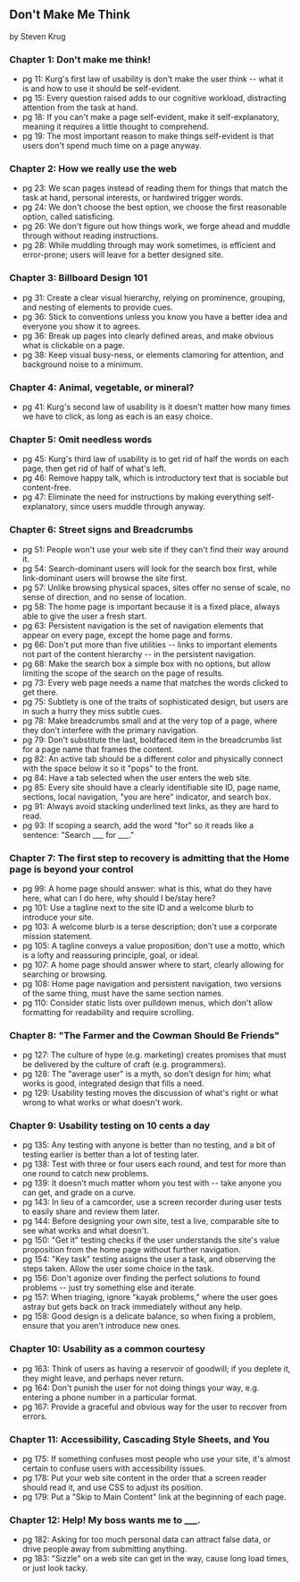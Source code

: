 ## Don't Make Me Think

by Steven Krug

### Chapter 1: Don't make me think!
* pg 11: Kurg's first law of usability is don't make the user think -- what it is and how to use it should be self-evident.
* pg 15: Every question raised adds to our cognitive workload, distracting attention from the task at hand.
* pg 18: If you can't make a page self-evident, make it self-explanatory, meaning it requires a little thought to comprehend.
* pg 19: The most important reason to make things self-evident is that users don't spend much time on a page anyway.

### Chapter 2: How we really use the web
* pg 23: We scan pages instead of reading them for things that match the task at hand, personal interests, or hardwired trigger words.
* pg 24: We don't choose the best option, we choose the first reasonable option, called satisficing.
* pg 26: We don't figure out how things work, we forge ahead and muddle through without reading instructions.
* pg 28: While muddling through may work sometimes, is efficient and error-prone; users will leave for a better designed site.

### Chapter 3: Billboard Design 101
* pg 31: Create a clear visual hierarchy, relying on prominence, grouping, and nesting of elements to provide cues.
* pg 36: Stick to conventions unless you know you have a better idea and everyone you show it to agrees.
* pg 36: Break up pages into clearly defined areas, and make obvious what is clickable on a page.
* pg 38: Keep visual busy-ness, or elements clamoring for attention, and background noise to a minimum.

### Chapter 4: Animal, vegetable, or mineral?
* pg 41: Kurg's second law of usability is it doesn't matter how many times we have to click, as long as each is an easy choice.

### Chapter 5: Omit needless words
* pg 45: Kurg's third law of usability is to get rid of half the words on each page, then get rid of half of what's left.
* pg 46: Remove happy talk, which is introductory text that is sociable but content-free.
* pg 47: Eliminate the need for instructions by making everything self-explanatory, since users muddle through anyway.

### Chapter 6: Street signs and Breadcrumbs
* pg 51: People won't use your web site if they can't find their way around it.
* pg 54: Search-dominant users will look for the search box first, while link-dominant users will browse the site first.
* pg 57: Unlike browsing physical spaces, sites offer no sense of scale, no sense of direction, and no sense of location.
* pg 58: The home page is important because it is a fixed place, always able to give the user a fresh start.
* pg 63: Persistent navigation is the set of navigation elements that appear on every page, except the home page and forms.
* pg 66: Don't put more than five utilities -- links to important elements not part of the content hierarchy -- in the persistent navigation.
* pg 68: Make the search box a simple box with no options, but allow limiting the scope of the search on the page of results.
* pg 73: Every web page needs a name that matches the words clicked to get there.
* pg 75: Subtlety is one of the traits of sophisticated design, but users are in such a hurry they miss subtle cues.
* pg 78: Make breadcrumbs small and at the very top of a page, where they don't interfere with the primary navigation.
* pg 79: Don't substitute the last, boldfaced item in the breadcrumbs list for a page name that frames the content.
* pg 82: An active tab should be a different color and physically connect with the space below it so it "pops" to the front.
* pg 84: Have a tab selected when the user enters the web site.
* pg 85: Every site should have a clearly identifiable site ID, page name, sections, local navigation, "you are here" indicator, and search box.
* pg 91: Always avoid stacking underlined text links, as they are hard to read.
* pg 93: If scoping a search, add the word "for" so it reads like a sentence: "Search ___ for ___."

### Chapter 7: The first step to recovery is admitting that the Home page is beyond your control
* pg 99: A home page should answer: what is this, what do they have here, what can I do here, why should I be/stay here?
* pg 101: Use a tagline next to the site ID and a welcome blurb to introduce your site.
* pg 103: A welcome blurb is a terse description; don't use a corporate mission statement.
* pg 105: A tagline conveys a value proposition; don't use a motto, which is a lofty and reassuring principle, goal, or ideal.
* pg 107: A home page should answer where to start, clearly allowing for searching or browsing.
* pg 108: Home page navigation and persistent navigation, two versions of the same thing, must have the same section names.
* pg 110: Consider static lists over pulldown menus, which don't allow formatting for readability and require scrolling.

### Chapter 8: "The Farmer and the Cowman Should Be Friends"
* pg 127: The culture of hype (e.g. marketing) creates promises that must be delivered by the culture of craft (e.g. programmers).
* pg 128: The "average user" is a myth, so don't design for him; what works is good, integrated design that fills a need.
* pg 129: Usability testing moves the discussion of what's right or what wrong to what works or what doesn't work.

### Chapter 9: Usability testing on 10 cents a day
* pg 135: Any testing with anyone is better than no testing, and a bit of testing earlier is better than a lot of testing later.
* pg 138: Test with three or four users each round, and test for more than one round to catch new problems.
* pg 139: It doesn't much matter whom you test with -- take anyone you can get, and grade on a curve.
* pg 143: In lieu of a camcorder, use a screen recorder during user tests to easily share and review them later.
* pg 144: Before designing your own site, test a live, comparable site to see what works and what doesn't.
* pg 150: "Get it" testing checks if the user understands the site's value proposition from the home page without further navigation.
* pg 154: "Key task" testing assigns the user a task, and observing the steps taken. Allow the user some choice in the task.
* pg 156: Don't agonize over finding the perfect solutions to found problems -- just try something else and iterate.
* pg 157: When triaging, ignore "kayak problems," where the user goes astray but gets back on track immediately without any help.
* pg 158: Good design is a delicate balance, so when fixing a problem, ensure that you aren't introduce new ones.

### Chapter 10: Usability as a common courtesy
* pg 163: Think of users as having a reservoir of goodwill; if you deplete it, they might leave, and perhaps never return.
* pg 164: Don't punish the user for not doing things your way, e.g. entering a phone number in a particular format.
* pg 167: Provide a graceful and obvious way for the user to recover from errors.

### Chapter 11: Accessibility, Cascading Style Sheets, and You
* pg 175: If something confuses most people who use your site, it's almost certain to confuse users with accessibility issues.
* pg 178: Put your web site content in the order that a screen reader should read it, and use CSS to adjust its position.
* pg 179: Put a "Skip to Main Content" link at the beginning of each page.

### Chapter 12: Help! My boss wants me to ___.
* pg 182: Asking for too much personal data can attract false data, or drive people away from submitting anything.
* pg 183: "Sizzle" on a web site can get in the way, cause long load times, or just look tacky.


